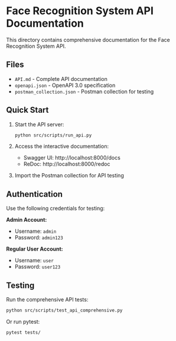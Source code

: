 # Face Recognition System API Documentation

This directory contains comprehensive documentation for the Face Recognition System API.

## Files

- `API.md` - Complete API documentation
- `openapi.json` - OpenAPI 3.0 specification
- `postman_collection.json` - Postman collection for testing

## Quick Start

1. Start the API server:
   ```bash
   python src/scripts/run_api.py
   ```

2. Access the interactive documentation:
   - Swagger UI: http://localhost:8000/docs
   - ReDoc: http://localhost:8000/redoc

3. Import the Postman collection for API testing

## Authentication

Use the following credentials for testing:

**Admin Account:**
- Username: `admin`
- Password: `admin123`

**Regular User Account:**
- Username: `user`
- Password: `user123`

## Testing

Run the comprehensive API tests:
```bash
python src/scripts/test_api_comprehensive.py
```

Or run pytest:
```bash
pytest tests/
```

